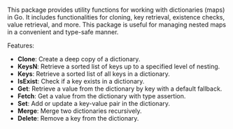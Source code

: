 <br>

This package provides utility functions for working with dictionaries (maps) in Go.
It includes functionalities for cloning, key retrieval, existence checks, value retrieval, and more.
This package is useful for managing nested maps in a convenient and type-safe manner.

Features:

- **Clone**: Create a deep copy of a dictionary.
- **KeysN**: Retrieve a sorted list of keys up to a specified level of nesting.
- **Keys**: Retrieve a sorted list of all keys in a dictionary.
- **IsExist**: Check if a key exists in a dictionary.
- **Get**: Retrieve a value from the dictionary by key with a default fallback.
- **Fetch**: Get a value from the dictionary with type assertion.
- **Set**: Add or update a key-value pair in the dictionary.
- **Merge**: Merge two dictionaries recursively.
- **Delete**: Remove a key from the dictionary.

